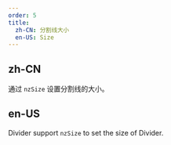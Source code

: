 ```yaml
---
order: 5
title:
  zh-CN: 分割线大小
  en-US: Size
---
```


## zh-CN

通过 `nzSize` 设置分割线的大小。

## en-US

Divider support `nzSize` to set the size of Divider.
